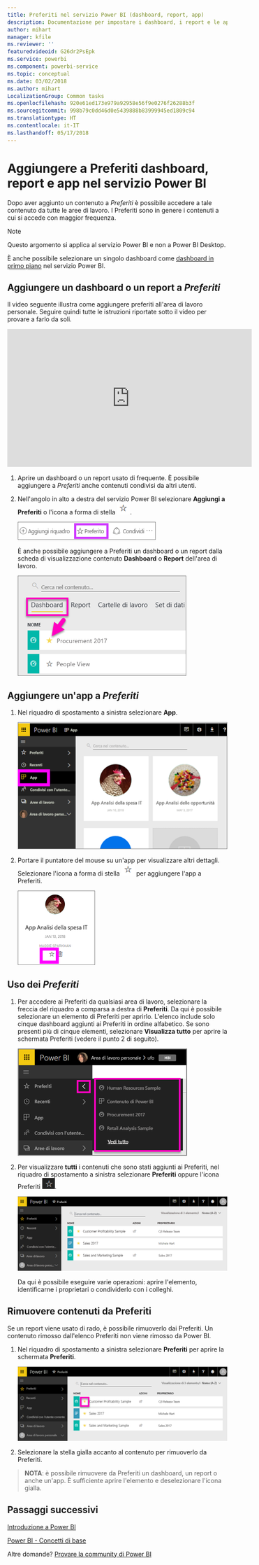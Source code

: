 ```yaml
---
title: Preferiti nel servizio Power BI (dashboard, report, app)
description: Documentazione per impostare i dashboard, i report e le app come Preferiti nel servizio Power BI
author: mihart
manager: kfile
ms.reviewer: ''
featuredvideoid: G26dr2PsEpk
ms.service: powerbi
ms.component: powerbi-service
ms.topic: conceptual
ms.date: 03/02/2018
ms.author: mihart
LocalizationGroup: Common tasks
ms.openlocfilehash: 920e61ed173e979a92958e56f9e0276f26288b3f
ms.sourcegitcommit: 998b79c0dd46d0e5439888b83999945ed1809c94
ms.translationtype: HT
ms.contentlocale: it-IT
ms.lasthandoff: 05/17/2018
---
```

# <a name="favorite-dashboards-reports-and-apps-in-power-bi-service"></a>Aggiungere a Preferiti dashboard, report e app nel servizio Power BI
Dopo aver aggiunto un contenuto a *Preferiti* è possibile accedere a tale contenuto da tutte le aree di lavoro.  I Preferiti sono in genere i contenuti a cui si accede con maggior frequenza.

> [!NOTE]
> Questo argomento si applica al servizio Power BI e non a Power BI Desktop.
> 
> 

È anche possibile selezionare un singolo dashboard come [dashboard in primo piano](service-dashboard-featured.md) nel servizio Power BI.

## <a name="add-a-dashboard-or-report-as-a-favorite"></a>Aggiungere un dashboard o un report a *Preferiti*
Il video seguente illustra come aggiungere preferiti all'area di lavoro personale. Seguire quindi tutte le istruzioni riportate sotto il video per provare a farlo da soli.

<iframe width="560" height="315" src="https://www.youtube.com/embed/G26dr2PsEpk" frameborder="0" allowfullscreen></iframe>


1. Aprire un dashboard o un report usato di frequente. È possibile aggiungere a *Preferiti* anche contenuti condivisi da altri utenti.
2. Nell'angolo in alto a destra del servizio Power BI selezionare **Aggiungi a Preferiti** o l'icona a forma di stella ![Icona a forma di stella](media/service-dashboard-favorite/power-bi-favorite-icon.png).
   
   ![Icona Preferiti](media/service-dashboard-favorite/powerbi-dashboard-favorite.png)
   
   È anche possibile aggiungere a Preferiti un dashboard o un report dalla scheda di visualizzazione contenuto **Dashboard** o **Report** dell'area di lavoro.
   
   ![Scheda Dashboard con stella gialla](media/service-dashboard-favorite/power-bi-dashboard-favorite.png)

## <a name="add-an-app-as-a-favorite"></a>Aggiungere un'app a *Preferiti*

1. Nel riquadro di spostamento a sinistra selezionare **App**.

   ![dashboard](media/service-dashboard-favorite/power-bi-favorite-apps.png)

2. Portare il puntatore del mouse su un'app per visualizzare altri dettagli.  Selezionare l'icona a forma di stella ![Icona a forma di stella](media/service-dashboard-favorite/power-bi-favorite-icon.png)  per aggiungere l'app a Preferiti.
   
   ![Passare il mouse sull'app](media/service-dashboard-favorite/power-bi-favorite-app.png)

## <a name="working-with-favorites"></a>Uso dei *Preferiti*
1. Per accedere ai Preferiti da qualsiasi area di lavoro, selezionare la freccia del riquadro a comparsa a destra di **Preferiti**.  Da qui è possibile selezionare un elemento di Preferiti per aprirlo. L'elenco include solo cinque dashboard aggiunti ai Preferiti in ordine alfabetico. Se sono presenti più di cinque elementi, selezionare **Visualizza tutto** per aprire la schermata Preferiti (vedere il punto 2 di seguito). 
   
   ![Riquadro a comparsa Preferiti](media/service-dashboard-favorite/power-bi-favorite-flyout-new.png)
2. Per visualizzare **tutti** i contenuti che sono stati aggiunti ai Preferiti, nel riquadro di spostamento a sinistra selezionare **Preferiti** oppure l'icona Preferiti ![Icona a forma di stella](media/service-dashboard-favorite/power-bi-favorites-icon.png).  
   
    ![Finestra Preferiti](media/service-dashboard-favorite/power-bi-favorites-screen.png)
   
   Da qui è possibile eseguire varie operazioni: aprire l'elemento, identificarne i proprietari o condividerlo con i colleghi.

## <a name="unfavorite-content"></a>Rimuovere contenuti da Preferiti
Se un report viene usato di rado,  è possibile rimuoverlo dai Preferiti. Un contenuto rimosso dall'elenco Preferiti non viene rimosso da Power BI.

1. Nel riquadro di spostamento a sinistra selezionare **Preferiti** per aprire la schermata **Preferiti**.
   
   ![Schermata Preferiti](media/service-dashboard-favorite/power-bi-unfavorites-screen.png)
2. Selezionare la stella gialla accanto al contenuto per rimuoverlo da Preferiti.

> **NOTA**: è possibile rimuovere da Preferiti un dashboard, un report o anche un'app. È sufficiente aprire l'elemento e deselezionare l'icona gialla.   
> 
> 

## <a name="next-steps"></a>Passaggi successivi
[Introduzione a Power BI](service-get-started.md)

[Power BI - Concetti di base](service-basic-concepts.md)

Altre domande? [Provare la community di Power BI](http://community.powerbi.com/)

